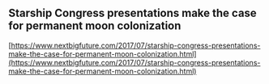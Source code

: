 ## Starship Congress presentations make the case for permanent moon colonization
  
  [https://www.nextbigfuture.com/2017/07/starship-congress-presentations-make-the-case-for-permanent-moon-colonization.html](https://www.nextbigfuture.com/2017/07/starship-congress-presentations-make-the-case-for-permanent-moon-colonization.html)